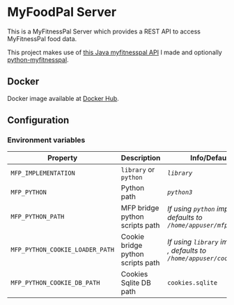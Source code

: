 # MyFoodPal Server

This is a MyFitnessPal Server which provides a REST API to access MyFitnessPal food data.

This project makes use of [this Java myfitnesspal API](https://github.com/marcosav/myfitnesspal-api) I made
and optionally [python-myfitnesspal](https://github.com/coddingtonbear/python-myfitnesspal).

## Docker

Docker image available at [Docker Hub](https://hub.docker.com/repository/docker/marcosav/myfitnesspal-api-server/general).

## Configuration

### Environment variables

| Property                        | Description                       | Info/Default value                                                                  |
|---------------------------------|-----------------------------------|-------------------------------------------------------------------------------------|
| `MFP_IMPLEMENTATION`            | `library` or `python`             | *`library`*                                                                         |
| `MFP_PYTHON`                    | Python path                       | *`python3`*                                                                         |
| `MFP_PYTHON_PATH`               | MFP bridge python scripts path    | *If using `python` implementation, defaults to `/home/appuser/mfp_bridge.py`*       |
| `MFP_PYTHON_COOKIE_LOADER_PATH` | Cookie bridge python scripts path | *If using `library` implementation, , defaults to `/home/appuser/cookie_bridge.py`* |
| `MFP_PYTHON_COOKIE_DB_PATH`     | Cookies Sqlite DB path            | `cookies.sqlite`                                                                    |